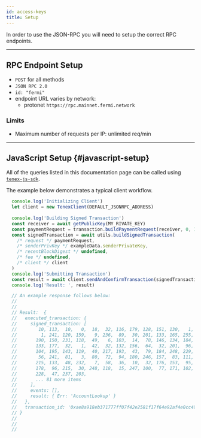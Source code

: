 ```yaml
---
id: access-keys
title: Setup 
---
```


In order to use the JSON-RPC you will need to setup the correct RPC endpoints.

<hr class="subsection" />

## RPC Endpoint Setup
- `POST` for all methods
- `JSON RPC 2.0`
- `id: "fermi"`
- endpoint URL varies by network:
  - protonet `https://rpc.mainnet.fermi.network`
### Limits
- Maximum number of requests per IP: unlimited req/min


---
## JavaScript Setup {#javascript-setup}

All of the queries listed in this documentation page can be called using [`tenex-js-sdk`](https://github.com/fermiorg/fermi/tree/main/sdk/js/tenex).

The example below demonstrates a typical client workflow.


```js
  console.log('Initializing Client')
  let client = new TenexClient(DEFAULT_JSONRPC_ADDRESS)
  
  console.log('Building Signed Transaction')
  const receiver = await getPublicKey(MY_RIVATE_KEY)
  const paymentRequest = transaction.buildPaymentRequest(receiver, 0, 100)
  const signedTransaction = await utils.buildSignedTransaction(
    /* request */ paymentRequest,
    /* senderPrivKey */ exampleData.senderPrivateKey,
    /* recentBlockDigest */ undefined,
    /* fee */ undefined,
    /* client */ client
  )
  console.log('Submitting Transaction')
  const result = await client.sendAndConfirmTransaction(signedTransaction)
  console.log('Result: ', result)

  // An example response follows below:
  //
  //
  // Result:  {
  //   executed_transaction: {
  //     signed_transaction: [
  //        10, 113,  10,   0,  18,  32, 116, 179, 128, 151, 130,   1,
  //         1, 241, 120, 159,   9, 236,  89,  30, 201, 133, 165, 255,
  //       190, 150, 231, 118,  49,   6, 103,  14,  78, 146, 134, 184,
  //       133, 177,  32,   1,  42,  32, 132, 156,  64,  32, 201,  96,
  //       104, 195, 143, 119,  40, 217, 193,  43,  79, 184, 248, 229,
  //        56, 241,  81,   3,  80,  72,  94, 180, 246, 157,  83, 111,
  //       215, 133,  48, 232,   7,  58,  36,  10,  32, 176, 153,  95,
  //       178,  96, 215,  30, 248, 118,  15, 247, 100,  77, 171, 102,
  //       228,  47, 237, 203,
  //       ... 81 more items
  //     ],
  //     events: [],
  //     result: { Err: 'AccountLookup' }
  //   },
  //   transaction_id: '0xae8a918eb371777ff07f42e2581f17f64e92af4e0cc492df493ecec9e6b46383'
  // }
  //
  //
  //

```
